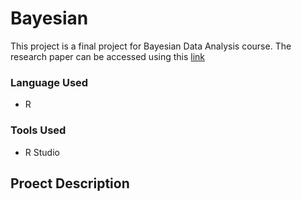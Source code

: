# Bayesian
This project is a final project for Bayesian Data Analysis course. The research paper can be accessed using this [link]()

### Language Used
* R

### Tools Used
* R Studio

## Proect Description
